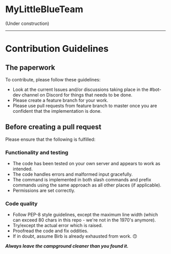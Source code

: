 # MyLittleBlueTeam 
(Under construction)

---

# Contribution Guidelines

## The paperwork
To contribute, please follow these guidelines:
* Look at the current Issues and/or discussions taking place in the #bot-dev channel on Discord for things that needs to be done.
* Please create a feature branch for your work.
* Please use pull requests from feature branch to master once you are confident that the implementation is done.


## Before creating a pull request
Please ensure that the following is fulfilled:

### Functionality and testing
* The code has been tested on your own server and appears to work as intended.
* The code handles errors and malformed input gracefully.
* The command is implemented in both slash commands and prefix commands using the same approach as all other places (if applicable).
* Permissions are set correctly.

### Code quality
* Follow PEP-8 style guidelines, except the maximum line width (which can exceed 80 chars in this repo - we're not in the 1970's anymore).
* Try/except the actual error which is raised.
* Proofread the code and fix oddities.
* If in doubt, assume Birb is already exhausted from work. 🙃


***Always leave the campground cleaner than you found it.***
